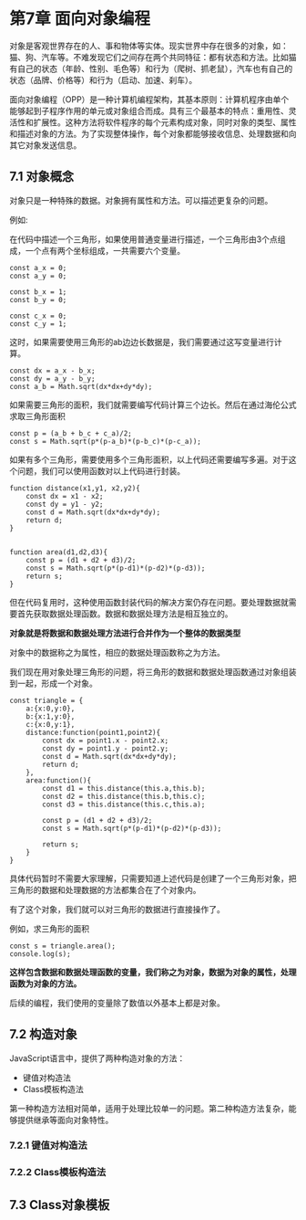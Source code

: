 # 第7章 面向对象编程

对象是客观世界存在的人、事和物体等实体。现实世界中存在很多的对象，如：猫、狗、汽车等。不难发现它们之间存在两个共同特征：都有状态和方法。比如猫有自己的状态（年龄、性别、毛色等）和行为（爬树、抓老鼠），汽车也有自己的状态（品牌、价格等）和行为（启动、加速、刹车）。面向对象编程（OPP）是一种计算机编程架构，其基本原则：计算机程序由单个能够起到子程序作用的单元或对象组合而成。具有三个最基本的特点：重用性、灵活性和扩展性。这种方法将软件程序的每个元素构成对象，同时对象的类型、属性和描述对象的方法。为了实现整体操作，每个对象都能够接收信息、处理数据和向其它对象发送信息。

## 7.1 对象概念

对象只是一种特殊的数据。对象拥有属性和方法。可以描述更复杂的问题。

例如:

在代码中描述一个三角形，如果使用普通变量进行描述，一个三角形由3个点组成，一个点有两个坐标组成，一共需要六个变量。

```
const a_x = 0;
const a_y = 0;

const b_x = 1;
const b_y = 0;

const c_x = 0;
const c_y = 1;
```

这时，如果需要使用三角形的ab边边长数据是，我们需要通过这写变量进行计算。

```
const dx = a_x - b_x;
const dy = a_y - b_y;
const a_b = Math.sqrt(dx*dx+dy*dy);
```

如果需要三角形的面积，我们就需要编写代码计算三个边长。然后在通过海伦公式求取三角形面积

```
const p = (a_b + b_c + c_a)/2;
const s = Math.sqrt(p*(p-a_b)*(p-b_c)*(p-c_a));
```

如果有多个三角形，需要使用多个三角形面积，以上代码还需要编写多遍。对于这个问题，我们可以使用函数对以上代码进行封装。

```
function distance(x1,y1, x2,y2){
	const dx = x1 - x2;
	const dy = y1 - y2;
	const d = Math.sqrt(dx*dx+dy*dy);
	return d;
}


function area(d1,d2,d3){
	const p = (d1 + d2 + d3)/2;
	const s = Math.sqrt(p*(p-d1)*(p-d2)*(p-d3));
	return s;
}

```


但在代码复用时，这种使用函数封装代码的解决方案仍存在问题。要处理数据就需要首先获取数据处理函数。数据和数据处理方法是相互独立的。

**对象就是将数据和数据处理方法进行合并作为一个整体的数据类型**

对象中的数据称之为属性，相应的数据处理函数称之为方法。


我们现在用对象处理三角形的问题，将三角形的数据和数据处理函数通过对象组装到一起，形成一个对象。

```
const triangle = {
	a:{x:0,y:0},
	b:{x:1,y:0},
	c:{x:0,y:1},
	distance:function(point1,point2){
		const dx = point1.x - point2.x;
		const dy = point1.y - point2.y;
		const d = Math.sqrt(dx*dx+dy*dy);
		return d;
	},
	area:function(){
		const d1 = this.distance(this.a,this.b);
		const d2 = this.distance(this.b,this.c);
		const d3 = this.distance(this.c,this.a);
		
		const p = (d1 + d2 + d3)/2;
		const s = Math.sqrt(p*(p-d1)*(p-d2)*(p-d3));
		
		return s;
	}
}
```
具体代码暂时不需要大家理解，只需要知道上述代码是创建了一个三角形对象，把三角形的数据和处理数据的方法都集合在了个对象内。

有了这个对象，我们就可以对三角形的数据进行直接操作了。

例如，求三角形的面积

```
const s = triangle.area();
console.log(s);
```

**这样包含数据和数据处理函数的变量，我们称之为对象，数据为对象的属性，处理函数为对象的方法。**

后续的编程，我们使用的变量除了数值以外基本上都是对象。

## 7.2 构造对象

JavaScript语言中，提供了两种构造对象的方法：

* 键值对构造法
* Class模板构造法

第一种构造方法相对简单，适用于处理比较单一的问题。第二种构造方法复杂，能够提供继承等面向对象特性。

### 7.2.1 键值对构造法

### 7.2.2 Class模板构造法

## 7.3 Class对象模板










